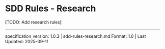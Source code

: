 # SDD Rules - Research

[TODO: Add research rules]

---

specification_version: 1.0.3 | sdd-rules-research.md Format: 1.0 | Last Updated: 2025-09-11
